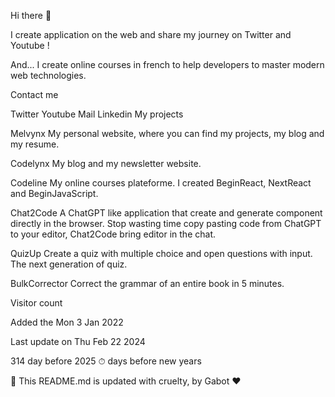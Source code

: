 Hi there 👋

I create application on the web and share my journey on Twitter and Youtube !

And... I create online courses in french to help developers to master modern web technologies.

Contact me

Twitter
Youtube
Mail
Linkedin
My projects

Melvynx
My personal website, where you can find my projects, my blog and my resume.

Codelynx
My blog and my newsletter website.

Codeline
My online courses plateforme. I created BeginReact, NextReact and BeginJavaScript.

Chat2Code
A ChatGPT like application that create and generate component directly in the browser. Stop wasting time copy pasting code from ChatGPT to your editor, Chat2Code bring editor in the chat.

QuizUp
Create a quiz with multiple choice and open questions with input. The next generation of quiz.

BulkCorrector
Correct the grammar of an entire book in 5 minutes.

Visitor count



Added the Mon 3 Jan 2022

Last update on Thu Feb 22 2024

314 day before 2025 ⏱ days before new years

🤖 This README.md is updated with cruelty, by Gabot ❤️
